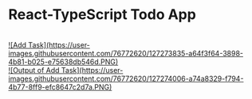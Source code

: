 # React-TypeScript Todo App
<a align="center" href="https://react-typescript-todo-app.netlify.app/" />
<br/>
![Add Task](https://user-images.githubusercontent.com/76772620/127273835-a64f3f64-3898-4b81-b025-e75638db546d.PNG)
<br/>
![Output of Add Task](https://user-images.githubusercontent.com/76772620/127274006-a74a8329-f794-4b77-8ff9-efc8647c2d7a.PNG)
